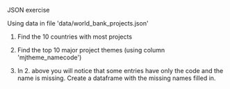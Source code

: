 JSON exercise

Using data in file 'data/world_bank_projects.json'

1. Find the 10 countries with most projects

2. Find the top 10 major project themes (using column 'mjtheme_namecode')

3. In 2. above you will notice that some entries have only the code and the name is missing. Create a dataframe with the missing names filled in.
